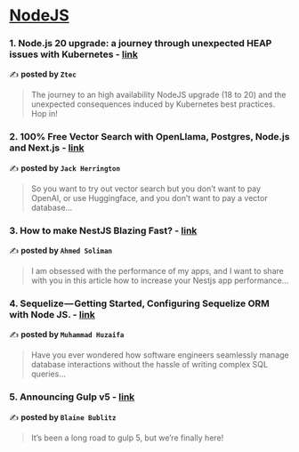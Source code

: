 
<h1><a href=https://medium.com/tag/nodejs/recommended target="_blank" rel="noopener noreferrer">NodeJS</a></h1>
<h3>1. Node.js 20 upgrade: a journey through unexpected HEAP issues with Kubernetes - <a href="https://medium.com/deezer-engineering/node-js-20-upgrade-a-journey-through-unexpected-heap-issues-with-kubernetes-27ae3d325646" target="_blank" rel="noopener noreferrer">link</a></h3>

✍️ **posted by `Ztec`**

<blockquote>The journey to an high availability NodeJS upgrade (18 to 20) and the unexpected consequences induced by Kubernetes best practices. Hop in!</blockquote>

<h3>2. 100% Free Vector Search with OpenLlama, Postgres, Node.js and Next.js - <a href="https://medium.com/javascript-in-plain-english/100-free-vector-search-with-openllama-postgres-nodejs-and-nextjs-e496856766f7" target="_blank" rel="noopener noreferrer">link</a></h3>

✍️ **posted by `Jack Herrington`**

<blockquote>So you want to try out vector search but you don’t want to pay OpenAI, or use Huggingface, and you don’t want to pay a vector database…</blockquote>

<h3>3. How to make NestJS Blazing Fast? - <a href="https://medium.com/@ahmed.soliman/how-to-make-nestjs-blazing-fast-5949e178346f" target="_blank" rel="noopener noreferrer">link</a></h3>

✍️ **posted by `Ahmed Soliman`**

<blockquote>I am obsessed with the performance of my apps, and I want to share with you in this article how to increase your Nestjs app performance…</blockquote>

<h3>4. Sequelize — Getting Started, Configuring Sequelize ORM with Node JS. - <a href="https://medium.com/@huzzaifaasim/sequelize-getting-started-configuring-sequelize-orm-with-node-js-79e1206cbc4a" target="_blank" rel="noopener noreferrer">link</a></h3>

✍️ **posted by `Muhammad Huzaifa`**

<blockquote>Have you ever wondered how software engineers seamlessly manage database interactions without the hassle of writing complex SQL queries…</blockquote>

<h3>5. Announcing Gulp v5 - <a href="https://medium.com/gulpjs/announcing-gulp-v5-c67d077dbdb7" target="_blank" rel="noopener noreferrer">link</a></h3>

✍️ **posted by `Blaine Bublitz`**

<blockquote>It’s been a long road to gulp 5, but we’re finally here!</blockquote>

